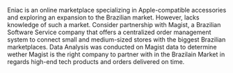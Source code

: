 Eniac is an online marketplace specializing in Apple-compatible accessories and exploring an expansion to the Brazilian market. However, lacks knowledge of such a market. Consider partnership with Magist,
a Brazilian Software Service company that offers a centralized order management system to connect small and medium-sized stores with the biggest Brazilian marketplaces. 
Data Analysis was conducted on Magist data to determine wether Magist is the right company to partner with in the Brazilain Market in regards high-end tech products and
orders delivered on time.
